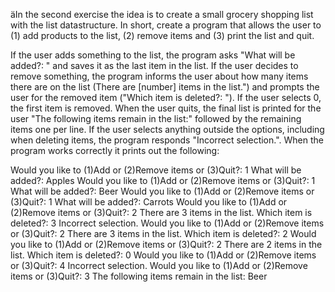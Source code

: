 äIn the second exercise the idea is to create a small grocery shopping list with the list datastructure. In short, create a program that allows the user to (1) add products to the list, (2) remove items and (3) print the list and quit.

 

If the user adds something to the list, the program asks "What will be added?: " and saves it as the last item in the list. If the user decides to remove something, the program informs the user about how many items there are on the list (There are [number] items in the list.") and prompts the user for the removed item ("Which item is deleted?: "). If the user selects 0, the first item is removed. When the user quits, the final list is printed for the user "The following items remain in the list:" followed by the remaining items one per line. If the user selects anything outside the options, including when deleting items, the program responds "Incorrect selection.". When the program works correctly it prints out the following:





		
>>> 
Would you like to
(1)Add or
(2)Remove items or
(3)Quit?: 1
What will be added?: Apples
Would you like to
(1)Add or
(2)Remove items or
(3)Quit?: 1
What will be added?: Beer
Would you like to
(1)Add or
(2)Remove items or
(3)Quit?: 1
What will be added?: Carrots
Would you like to
(1)Add or
(2)Remove items or
(3)Quit?: 2
There are 3 items in the list.
Which item is deleted?: 3
Incorrect selection.
Would you like to
(1)Add or
(2)Remove items or
(3)Quit?: 2
There are 3 items in the list.
Which item is deleted?: 2
Would you like to
(1)Add or
(2)Remove items or
(3)Quit?: 2
There are 2 items in the list.
Which item is deleted?: 0
Would you like to
(1)Add or
(2)Remove items or
(3)Quit?: 4
Incorrect selection.
Would you like to
(1)Add or
(2)Remove items or
(3)Quit?: 3
The following items remain in the list:
Beer
>>>  

